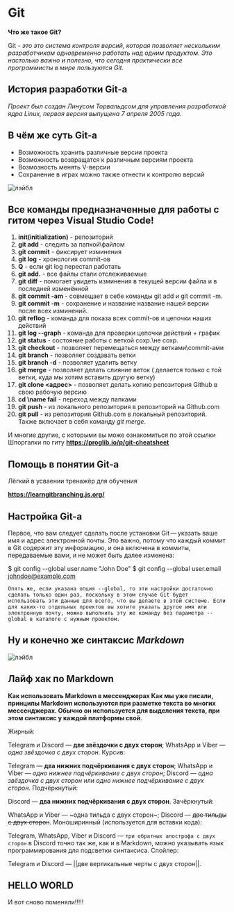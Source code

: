 # **Git**

**Что же такое Git?**

Git - *это это система контроля версий, которая позволяет нескольким разработчикам одновременно работать над одним продуктом. Это настолько важно и полезно, что сегодня практически все программисты в мире пользуются Git.*

## **История разработки Git-а**

 *Проект был создан Линусом Торвальдсом для управления разработкой ядра Linux, первая версия выпущена 7 апреля 2005 года.*

## **В чём же суть  Git-а**

* Возможность хранить различные версии проекта
* Возможность возвращатся к различным версиям проекта
* Возмозность менять V-версии
* Сохранение в играх можно также отнести к контролю версий

![лэйбл](111.jpeg)

## **Все команды предназначенные для работы с гитом через Visual Studio Code!**
1. **init(initialization)** - репозиторий 
2. **git add** - следить за папкой\файлом
3. **git commit** - фиксирует изминения
4. **git log** - хронология commit-ов
5. **Q** - если git log перестал работать
6. **git add.** - все файлы стали отслеживаемые
7. **git diff** - помогает увидеть изминения в текущей версии файла и в последней изменённой
8. **git commit -am** - cовмещает в себе команды git add и git commit -m.
9. **git commit -m** - сохранение и название название нашей версии после всех изминений.
10. **git reflog** - команда для показа всех commit-ов и цепочки наших действий
11. **git log --graph** - команда для проверки цепочки действий + график
12. **git status** - состояние работы с веткой сохр.\не сохр.
13. **git checkout** - позволяет перемещаться между ветками\commit-ами
14. **git branch** - позволяет создавать ветки
15. **git branch -d** - позволяет удалить ветку
16. **git merge** - позволяет делать слияние веток ( делается только с той ветки, куда мы хотим вставить другую ветку)
17. **git clone <адрес>** - позволяет делать копию репозитория Github в свою рабочую версию
18. **cd \name fail** - переход между папками
19. **git push** - из локального репозитория в репозиторий на Github.com
20. **git pull** - из репозитория Github.com в локальный репозиторий. Также включает в себя команду *git merge*.

И многие другие, с которыми вы може ознакомиться по этой ссылки
Шпоргалки по гиту **<https://proglib.io/p/git-cheatsheet>**

## **Помощь в понятии  Git-а** 

Лёгкий в усваении тренажёр для обучения

**https://learngitbranching.js.org/**

## **Настройка Git-a**
 Первое, что вам следует сделать после установки Git — указать ваше имя и адрес электронной почты. Это важно, потому что каждый коммит в Git содержит эту информацию, и она включена в коммиты, передаваемые вами, и не может быть далее изменена:

$ git config --global user.name "John Doe"
$ git config --global user.email johndoe@example.com

    Опять же, если указана опция --global, то эти настройки достаточно сделать только один раз, поскольку в этом случае Git будет использовать эти данные для всего, что вы делаете в этой системе. Если для каких-то отдельных проектов вы хотите указать другое имя или электронную почту, можно выполнить эту же команду без параметра --global в каталоге с нужным проектом.



## **Ну и конечно же синтаксис _Markdown_**

![лэйбл](222.png)

## Лайф хак по Markdown 
**Как использовать Markdown в мессенджерах
Как мы уже писали, принципы Markdown используются при разметке текста во многих мессенджерах. Обычно он используется для выделения текста, при этом синтаксис у каждой платформы свой**.

Жирный:

Telegram и Discord — **две звёздочки с двух сторон**;
WhatsApp и Viber — *одна звёздочка с двух сторон*.
Курсив:

Telegram — __два нижних подчёркивания с двух сторон__;
WhatsApp и Viber — _одно нижнее подчёркивание с двух сторон_;
Discord — *одна звёздочка с двух сторон* или _одно нижнее подчёркивание с двух сторон_.
Подчёркнутый:

Discord — __два нижних подчёркивания с двух сторон__.
Зачёркнутый:

WhatsApp и Viber — ~одна тильда с двух сторон~;
Discord — ~~две тильды с двух сторон~~.
Моноширинный (используется для вставки кода):

Telegram, WhatsApp, Viber и Discord — ```три обратных апострофа с двух сторон```
в Discord точно так же, как и в Markdown, можно указывать язык программирования для подсветки синтаксиса.
Спойлер:

Telegram и Discord — ||две вертикальные черты с двух сторон||.
## **HELLO WORLD**

И вот сново поменяли!!!!!


